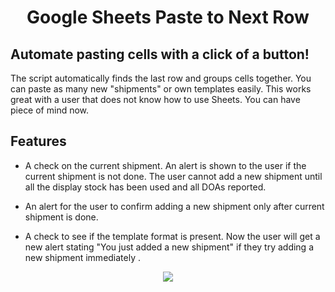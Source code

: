 <h1 align="center">Google Sheets Paste to Next Row</h1>
<h2>Automate pasting cells with a click of a button!</h2>
<P>The script automatically finds the last row and groups cells together. You can paste as many new "shipments" or own templates easily.
   This works great with a user that does not know how to use Sheets. You can have piece of mind now.</p>

<h2>Features</h2>

<ul>
  <li> A check on the current shipment. An alert is shown to the user if the current shipment is not done. The user cannot add a new shipment until all the display stock has been used and all DOAs reported.</li>
  <p></p>
  <li> An alert for the user to confirm adding a new shipment only after current shipment is done.  </li>
  <p></p>
  <li> A check to see if the template format is present. 
      Now the user will get a new alert stating "You just added a new shipment" if they try adding a new shipment immediately . </li>
</ul>

<p align="center">
   <img src="https://lh3.googleusercontent.com/3-zgsSOBeiZTMOZtxeqjP9uPjvC4nd6yfo9EMvTJgtYPWuLNa_A-SMUmaMl4mJPA0DyyRjBQDhAiPN_Q2WfdNOnUojPSBCvAUDEToJUC0iln-1OWI-RlvDmwUQpGRfsttZs27wNxNYUvnC3lbSJxgYnrqqZ_-8VnoxUZE1NUZFDkZNfa2MCfofCgCGXcwNdqLg4zLchQIgZ-mq6gggIMyZRlySe2KNnx4GsMFxDLTYYRpIaSEApzeqZkYKoaSTeUzi5dHaIMBcXPCuj9uXN0NINyaSklOCgsw9Q1uQe6n5_6OCKEyF6AdZqdYVbj9-0BF_ouO0DqLZsFuXKbuFJ-LAwThs7-X75-0ZUFeP3KLCe8FhmSOos-PgXAdVb-GlmlFnCN3UrN-E3-biyCddAfWUcHKaC367mWJL2gAmPVpyjcaqKijGtzjJU6_CSe-iiT6lOTc4fhD_g5CKm7R6Rpx2Smw2q-Y61iGQIn2afqF4b12qJeyPEvdyceyCWp3Go_TVF5x6a3Y9_JE2IkxlDyGEdQAR6bSWggyF462XcVYyjeLDQwBlhN6-MvHHADZabThw0jh-vp69l2BEmbAYVzqZEZ8jfA8gz4LDop4B7e0koFEYQHZYnyYguqS-bOXKdYV4gC9Dv9Isz0utrhpd_cdDCp8m5EZpnC03e46GeITcLe8MhxrvMtzEqZkujfRoEs8ifkzM99TjPA7QvClZcH0NoPrhlgAa39nzKhMq8FuwMlE6Rr17tMid5w24zFOqjoc5chebkpwzS24rTS9YzuZozPSov_Vb3clkQLBQfaPTWQp0_BBVHYWoVmrbiBnT8gwnEB2yghzHej7-N7r7vXb9X1qw0ThKL6kbVsA_7bWZWYlWo9ACnmtSa73JQEjAAGsjxisF4K0yduQoDCcdrqA8dgheCM8m7s9bNIYoHQeOvAlPrh_Zk9hBVVmRIShQx8t48dNc_-ddD5hrnxkXPxa33p9ZUOheX8EjOJC5lOPlMrpQ-eJDjCARs=w1421-h1190-no?authuser=0"  />
</p>
